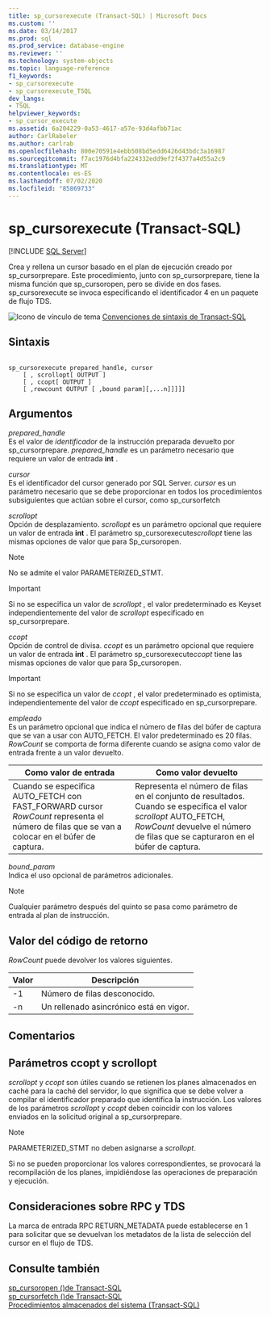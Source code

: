 ```yaml
---
title: sp_cursorexecute (Transact-SQL) | Microsoft Docs
ms.custom: ''
ms.date: 03/14/2017
ms.prod: sql
ms.prod_service: database-engine
ms.reviewer: ''
ms.technology: system-objects
ms.topic: language-reference
f1_keywords:
- sp_cursorexecute
- sp_cursorexecute_TSQL
dev_langs:
- TSQL
helpviewer_keywords:
- sp_cursor_execute
ms.assetid: 6a204229-0a53-4617-a57e-93d4afbb71ac
author: CarlRabeler
ms.author: carlrab
ms.openlocfilehash: 800e70591e4ebb508bd5edd6426d43bdc3a16987
ms.sourcegitcommit: f7ac1976d4bfa224332edd9ef2f4377a4d55a2c9
ms.translationtype: MT
ms.contentlocale: es-ES
ms.lasthandoff: 07/02/2020
ms.locfileid: "85869733"
---
```

# <a name="sp_cursorexecute-transact-sql"></a>sp_cursorexecute (Transact-SQL)
[!INCLUDE [SQL Server](../../includes/applies-to-version/sqlserver.md)]

  Crea y rellena un cursor basado en el plan de ejecución creado por sp_cursorprepare. Este procedimiento, junto con sp_cursorprepare, tiene la misma función que sp_cursoropen, pero se divide en dos fases. sp_cursorexecute se invoca especificando el identificador 4 en un paquete de flujo TDS.  
  
 ![Icono de vínculo de tema](../../database-engine/configure-windows/media/topic-link.gif "Icono de vínculo de tema") [Convenciones de sintaxis de Transact-SQL](../../t-sql/language-elements/transact-sql-syntax-conventions-transact-sql.md)  
  
## <a name="syntax"></a>Sintaxis  
  
```  
  
sp_cursorexecute prepared_handle, cursor  
    [ , scrollopt[ OUTPUT ]  
    [ , ccopt[ OUTPUT ]  
    [ ,rowcount OUTPUT [ ,bound param][,...n]]]]]  
```  
  
## <a name="arguments"></a>Argumentos  
 *prepared_handle*  
 Es el valor de *identificador* de la instrucción preparada devuelto por sp_cursorprepare. *prepared_handle* es un parámetro necesario que requiere un valor de entrada **int** .  
  
 *cursor*  
 Es el identificador del cursor generado por SQL Server. *cursor* es un parámetro necesario que se debe proporcionar en todos los procedimientos subsiguientes que actúan sobre el cursor, como sp_cursorfetch  
  
 *scrollopt*  
 Opción de desplazamiento. *scrollopt* es un parámetro opcional que requiere un valor de entrada **int** . El parámetro sp_cursorexecute*scrollopt* tiene las mismas opciones de valor que para Sp_cursoropen.  
  
> [!NOTE]  
>  No se admite el valor PARAMETERIZED_STMT.  
  
> [!IMPORTANT]  
>  Si no se especifica un valor de *scrollopt* , el valor predeterminado es Keyset independientemente del valor de *scrollopt* especificado en sp_cursorprepare.  
  
 *ccopt*  
 Opción de control de divisa. *ccopt* es un parámetro opcional que requiere un valor de entrada **int** . El parámetro sp_cursorexecute*ccopt* tiene las mismas opciones de valor que para Sp_cursoropen.  
  
> [!IMPORTANT]  
>  Si no se especifica un valor de *ccopt* , el valor predeterminado es optimista, independientemente del valor de *ccopt* especificado en sp_cursorprepare.  
  
 *empleado*  
 Es un parámetro opcional que indica el número de filas del búfer de captura que se van a usar con AUTO_FETCH. El valor predeterminado es 20 filas. *RowCount* se comporta de forma diferente cuando se asigna como valor de entrada frente a un valor devuelto.  
  
|Como valor de entrada|Como valor devuelto|  
|--------------------|---------------------|  
|Cuando se especifica AUTO_FETCH con FAST_FORWARD cursor *RowCount* representa el número de filas que se van a colocar en el búfer de captura.|Representa el número de filas en el conjunto de resultados. Cuando se especifica el valor *scrollopt* AUTO_FETCH, *RowCount* devuelve el número de filas que se capturaron en el búfer de captura.|  
  
 *bound_param*  
 Indica el uso opcional de parámetros adicionales.  
  
> [!NOTE]  
>  Cualquier parámetro después del quinto se pasa como parámetro de entrada al plan de instrucción.  
  
## <a name="code-return-value"></a>Valor del código de retorno  
 *RowCount* puede devolver los valores siguientes.  
  
|Valor|Descripción|  
|-----------|-----------------|  
|-1|Número de filas desconocido.|  
|-n|Un rellenado asincrónico está en vigor.|  
  
## <a name="remarks"></a>Comentarios  
  
## <a name="scrollopt-and-ccopt-parameters"></a>Parámetros ccopt y scrollopt  
 *scrollopt* y *ccopt* son útiles cuando se retienen los planes almacenados en caché para la caché del servidor, lo que significa que se debe volver a compilar el identificador preparado que identifica la instrucción. Los valores de los parámetros *scrollopt* y *ccopt* deben coincidir con los valores enviados en la solicitud original a sp_cursorprepare.  
  
> [!NOTE]  
>  PARAMETERIZED_STMT no deben asignarse a *scrollopt*.  
  
 Si no se pueden proporcionar los valores correspondientes, se provocará la recompilación de los planes, impidiéndose las operaciones de preparación y ejecución.  
  
## <a name="rpc-and-tds-considerations"></a>Consideraciones sobre RPC y TDS  
 La marca de entrada RPC RETURN_METADATA puede establecerse en 1 para solicitar que se devuelvan los metadatos de la lista de selección del cursor en el flujo de TDS.  
  
## <a name="see-also"></a>Consulte también  
 [sp_cursoropen &#40;&#41;de Transact-SQL](../../relational-databases/system-stored-procedures/sp-cursoropen-transact-sql.md)   
 [sp_cursorfetch &#40;&#41;de Transact-SQL](../../relational-databases/system-stored-procedures/sp-cursorfetch-transact-sql.md)   
 [Procedimientos almacenados del sistema &#40;Transact-SQL&#41;](../../relational-databases/system-stored-procedures/system-stored-procedures-transact-sql.md)  
  
  
